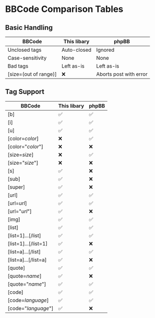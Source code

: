# BBCode Comparison Tables

## Basic Handling

BBCode                | This libary        | phpBB
----------------------|--------------------|-----------
Unclosed tags         | Auto-closed        | Ignored
Case-sensitivity      | None               | None
Bad tags              | Left as-is         | Left as-is
[size=(out of range)] | :x:                | Aborts post with error

## Tag Support

BBCode               | This libary        | phpBB
---------------------|--------------------|-----------
[b]                  | :white_check_mark: | :white_check_mark:
[i]                  | :white_check_mark: | :white_check_mark:
[u]                  | :white_check_mark: | :white_check_mark:
[color=*color*]      | :x:                | :white_check_mark:
[color="*color*"]    | :x:                | :x:
[size=*size*]        | :x:                | :white_check_mark:
[size="*size*"]      | :x:                | :x:
[s]                  | :white_check_mark: | :x:
[sub]                | :white_check_mark: | :x:
[super]              | :white_check_mark: | :x:
[url]                | :white_check_mark: | :white_check_mark:
[url=*url*]          | :white_check_mark: | :white_check_mark:
[url="*url*"]        | :white_check_mark: | :x:
[img]                | :white_check_mark: | :white_check_mark:
[list]               | :white_check_mark: | :white_check_mark:
[list=1]...[/list]   | :white_check_mark: | :white_check_mark:
[list=1]...[/list=1] | :white_check_mark: | :x:
[list=a]...[/list]   | :white_check_mark: | :white_check_mark:
[list=a]...[/list=a] | :white_check_mark: | :x:
[quote]              | :white_check_mark: | :white_check_mark:
[quote=*name*]       | :white_check_mark: | :x:
[quote="*name*"]     | :white_check_mark: | :white_check_mark:
[code]               | :white_check_mark: | :white_check_mark:
[code=*language*]    | :white_check_mark: | :white_check_mark:
[code="*language*"]  | :white_check_mark: | :x:
